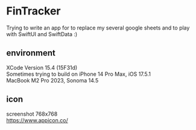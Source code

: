# FinTracker

Trying to write an app for to replace my several google sheets
and to play with SwiftUI and SwiftData :)

## environment

XCode Version 15.4 (15F31d) \
Sometimes trying to build on iPhone 14 Pro Max, iOS 17.5.1 \
MacBook M2 Pro 2023, Sonoma 14.5

## icon

screenshot 768x768 \
https://www.appicon.co/
